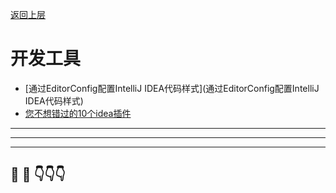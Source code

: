 [返回上层](../index)
# 开发工具
* [通过EditorConfig配置IntelliJ IDEA代码样式](通过EditorConfig配置IntelliJ IDEA代码样式)
* [您不想错过的10个idea插件](您不想错过的10个idea插件)


---
---
---


## 🤔  💭 👇👇👇

<script src="https://utteranc.es/client.js"
        repo="dongxishaonian/issue-posted"
        issue-term="pathname"
        label="🙂🙃😡🥶😬🤣😄"
        theme="github-light"
        crossorigin="anonymous"
        async>
</script>

